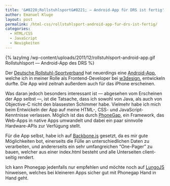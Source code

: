 ```yaml
---
title: '&#8220;Rollstuhlsport&#8221; – Android-App für DRS ist fertig'
author: Emanuel Kluge
layout: post
permalink: /html-css/rollstuhlsport-android-app-fur-drs-ist-fertig/
categories:
  - HTML/CSS
  - JavaScript
  - Neuigkeiten
---
```


{% lazyImg /wp-content/uploads/2011/12/rollstuhlsport-android-app.gif Rollstuhlsport &mdash; Android-App des DRS %}

Der [Deutsche Rollstuhl-Sportverband][drs] hat neuerdings eine [Android-App][drsapp], welche ich in meiner Rolle als Frontend-Developer bei [w3design.][w3design] entwickeln durfte. Die App wird zeitnah außerdem auch für das iPhone erscheinen.

Was daran jedoch besonders interessant ist &mdash; abgesehen vom Erscheinen der App selbst &mdash;, ist die Tatsache, dass ich sowohl von Java, als auch von Objective-C nicht den blassesten Schimmer habe. Vielmehr habe ich mich beim Entwickeln der App auf meine HTML-, CSS- und JavaScript-Kenntnisse verlassen. Möglich ist das durch [PhoneGap][phonegap], ein Framework, das Web-Apps in native Apps umwandelt und dabei ein paar sinnvolle Hardware-APIs zur Verfügung stellt.

Für die App selbst, habe ich auf [Backbone.js][backbone] gesetzt, da es mir gute Möglichkeiten bot, einerseits die Fülle an unterschiedlichen Daten zu verarbeiten, und andererseits ein sehr umfangreichen &ldquo;One-Pager&rdquo; zu bauen, welcher aus einer index.html besteht und alle Unterseiten client-seitig rendert.

Ich kann Phonegap jedenfalls nur empfehlen und möchte noch auf [LungoJS][lungojs] hinweisen, welches bei kleineren Apps sicher gut mit Phonegap Hand in Hand geht.

[drs]: http://www.drs.org/cms/
[drsapp]: https://market.android.com/details?id=com.phonegap.drsapp
[w3design]: http://www.w3design.de/
[phonegap]: http://phonegap.com/
[backbone]: http://documentcloud.github.com/backbone/
[lungojs]: http://www.lungojs.com/
